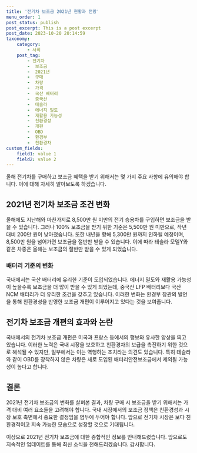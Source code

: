 ```yaml
---
title: '전기차 보조금 2021년 현황과 전망'
menu_order: 1
post_status: publish
post_excerpt: This is a post excerpt
post_date: 2023-10-20 20:14:59
taxonomy:
    category:
        - 사회
    post_tag:
        - 전기차
        -  보조금
        -  2021년
        -  구매
        -  차량
        -  가격
        -  국산 배터리
        -  중국산
        -  테슬라
        -  에너지 밀도
        -  재활용 가능성
        -  친환경성
        -  개편
        -  OBD
        -  환경부
        -  친환경차
custom_fields:
    field1: value 1
    field2: value 2
---
```



올해 전기차를 구매하고 보조금 혜택을 받기 위해서는 몇 가지 주요 사항에 유의해야 합니다. 이에 대해 자세히 알아보도록 하겠습니다.

## 2021년 전기차 보조금 조건 변화
올해에도 지난해와 마찬가지로 8,500만 원 미만의 전기 승용차를 구입하면 보조금을 받을 수 있습니다. 그러나 100% 보조금을 받기 위한 기준은 5,500만 원 미만으로, 작년 대비 200만 원이 낮아졌습니다. 또한 내년을 향해 5,300만 원까지 인하될 예정이며, 8,500만 원을 넘어가면 보조금을 절반만 받을 수 있습니다. 이에 따라 테슬라 모델Y와 같은 차종은 올해는 보조금의 절반만 받을 수 있게 되었습니다.

### 배터리 기준의 변화
국내에서는 국산 배터리에 유리한 기준이 도입되었습니다. 에너지 밀도와 재활용 가능성이 높을수록 보조금을 더 많이 받을 수 있게 되었는데, 중국산 LFP 배터리보다 국산 NCM 배터리가 더 유리한 조건을 갖추고 있습니다. 이러한 변화는 환경부 장관의 발언을 통해 친환경성을 반영한 보조금 개편이 이루어지고 있다는 것을 보여줍니다.

## 전기차 보조금 개편의 효과와 논란
국내에서의 전기차 보조금 개편은 미국과 프랑스 등에서의 행보와 유사한 양상을 띄고 있습니다. 이러한 노력은 국내 시장을 보호하고 친환경차의 보급을 촉진하기 위한 것으로 해석될 수 있지만, 일부에서는 이는 역행하는 조치라는 의견도 있습니다. 특히 테슬라와 같이 OBD를 장착하지 않은 차량은 새로 도입된 배터리안전보조금에서 제외될 가능성이 높다고 합니다.

## 결론
2021년 전기차 보조금의 변화를 살펴본 결과, 차량 구매 시 보조금을 받기 위해서는 가격 대비 여러 요소들을 고려해야 합니다. 국내 시장에서의 보조금 정책은 친환경성과 시장 보호 측면에서 중요한 결정임을 염두에 두어야 합니다. 앞으로 전기차 시장은 보다 친환경적이고 지속 가능한 모습으로 성장할 것으로 기대됩니다.

이상으로 2021년 전기차 보조금에 대한 종합적인 정보를 안내해드렸습니다. 앞으로도 지속적인 업데이트를 통해 최신 소식을 전해드리겠습니다. 감사합니다.
